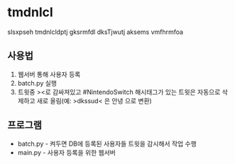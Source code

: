 # tmdnlcl

slsxpseh tmdnlcldptj gksrmfdl dksTjwutj aksems vmfhrmfoa

## 사용법

1. 웹서버 통해 사용자 등록
2. batch.py 실행
3. 트윗중 ><로 감싸져있고 #NintendoSwitch 해시태그가 있는 트윗은 자동으로 삭제하고 새로 올림(예: >dkssud< 은 안녕 으로 변환)

## 프로그램

* batch.py - 켜두면 DB에 등록된 사용자들 트윗을 감시해서 작업 수행
* main.py - 사용자 등록을 위한 웹서버